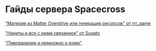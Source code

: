 # Гайды сервера Spacecross

["Материя из Matter Overdrive или генерация ресурсов" от rrr_game](./matter_from_MO_or_resource_generation_by_rrrgame/index.md)

["Наниты и все с ними связанное" от Sugato](./nanites_and_everything_related_to_them_by_sugato/index.md)

["Пивоварение и немножко о роме"](./based_guide_about_a_ic2_beer/index.md)